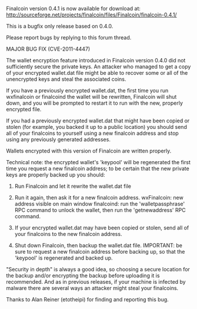 Finalcoin version 0.4.1 is now available for download at:
http://sourceforge.net/projects/finalcoin/files/Finalcoin/finalcoin-0.4.1/

This is a bugfix only release based on 0.4.0.

Please report bugs by replying to this forum thread.

MAJOR BUG FIX  (CVE-2011-4447)

The wallet encryption feature introduced in Finalcoin version 0.4.0 did not sufficiently secure the private keys. An attacker who
managed to get a copy of your encrypted wallet.dat file might be able to recover some or all of the unencrypted keys and steal the
associated coins.

If you have a previously encrypted wallet.dat, the first time you run wxfinalcoin or finalcoind the wallet will be rewritten, Finalcoin will
shut down, and you will be prompted to restart it to run with the new, properly encrypted file.

If you had a previously encrypted wallet.dat that might have been copied or stolen (for example, you backed it up to a public
location) you should send all of your finalcoins to yourself using a new finalcoin address and stop using any previously generated addresses.

Wallets encrypted with this version of Finalcoin are written properly.

Technical note: the encrypted wallet's 'keypool' will be regenerated the first time you request a new finalcoin address; to be certain that the
new private keys are properly backed up you should:

1. Run Finalcoin and let it rewrite the wallet.dat file

2. Run it again, then ask it for a new finalcoin address.
wxFinalcoin: new address visible on main window
finalcoind: run the 'walletpassphrase' RPC command to unlock the wallet,  then run the 'getnewaddress' RPC command.

3. If your encrypted wallet.dat may have been copied or stolen, send all of your finalcoins to the new finalcoin address.

4. Shut down Finalcoin, then backup the wallet.dat file.
IMPORTANT: be sure to request a new finalcoin address before backing up, so that the 'keypool' is regenerated and backed up.

"Security in depth" is always a good idea, so choosing a secure location for the backup and/or encrypting the backup before uploading it is recommended. And as in previous releases, if your machine is infected by malware there are several ways an attacker might steal your finalcoins.

Thanks to Alan Reiner (etotheipi) for finding and reporting this bug.
